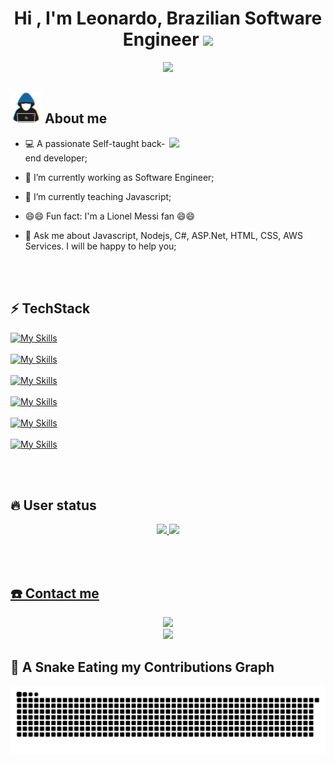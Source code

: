 <h1 align="center"><b>Hi , I'm Leonardo, Brazilian Software Engineer </b><img src="https://media.giphy.com/media/hvRJCLFzcasrR4ia7z/giphy.gif" width="35"></h1>

<p align="center">
  <a href="https://github.com/DenverCoder1/readme-typing-svg"><img src="https://readme-typing-svg.herokuapp.com?font=Time+New+Roman&color=cyan&size=25&center=true&vCenter=true&width=600&height=100&lines=Welcome+to+my+GitHub Page..&hearts;++;Welcome+to-my+GitHub+page,;Computer+Science+Student,;CTF+Newbie,;Active+Learner/Researcher,;Love+to+learn+new+stuffs..<3"></a>
</p>

## <picture><img src = "https://github.com/0xAbdulKhalid/0xAbdulKhalid/raw/main/assets/mdImages/about_me.gif" width = 50px></picture> **About me**
<picture> <img align="right" src="https://github.com/7oSkaaa/7oSkaaa/blob/main/Images/Right_Side.gif?raw=true" width = 250px></picture>
- 💻 A passionate Self-taught back-end developer;
- 🔭 I’m currently working as Software Engineer;
- 🌱 I’m currently teaching Javascript;
- 😄😄 Fun fact: I'm a Lionel Messi fan 😄😄

- 💬 Ask me about Javascript, Nodejs, C#, ASP.Net, HTML, CSS, AWS Services. I will be happy to help you;

<br></br>

## ⚡ TechStack
   [![My Skills](https://skillicons.dev/icons?i=aws,azure)](Cloud)
   <br></br>
   [![My Skills](https://skillicons.dev/icons?i=dynamodb,mongodb,mysql,postgres,redis)](Data)
   <br></br>
   [![My Skills](https://skillicons.dev/icons?i=js,html,css,angular,bootstrap,jquery)](Frontend)
   <br></br>
   [![My Skills](https://skillicons.dev/icons?i=cs,dotnet,java,nodejs,python)](Backend)
   <br></br>
   [![My Skills](https://skillicons.dev/icons?i=git,github,githubactions,gitlab)](DevOps)
   <br></br>
   [![My Skills](https://skillicons.dev/icons?i=grafana,prometheus)](Observability)


<br></br>

## 🔥 User status
<div align="center">
  <a href="https://github.com/leonardorlopes">
  <img height="180em" src="https://github-readme-stats.vercel.app/api?username=leonardorlopes&show_icons=true&theme=highcontrast&include_all_commits=true&count_private=true"/>
  <img height="180em" src="https://github-readme-stats.vercel.app/api/top-langs/?username=leonardorlopes&layout=compact&langs_count=7&theme=highcontrast"/>
</div>

<br><br/> 

<!-- Social medias -->

## ☎️ Contact me
<div align="center"> 
  
  <a href="https://www.linkedin.com/in/leonardo-rlopess/" target="_blank"><img src="https://img.shields.io/badge/-LinkedIn-%230077B5?style=for-the-badge&logo=linkedin&logoColor=white" target="_blank"></a>
  <br />
  <a href = "mailto:leonardorodrigues153@gmail.com"><img src="https://img.shields.io/badge/-Gmail-%23333?style=for-the-badge&logo=gmail&logoColor=white" target="_blank"></a>  
 </div>

 ## 🐍 A Snake Eating my Contributions Graph
	
<p align = "center">
	<img src = "https://github.com/7oSkaaa/7oSkaaa/blob/output/github-contribution-grid-snake.svg?" alt = "Snake Game"/>
</p>
